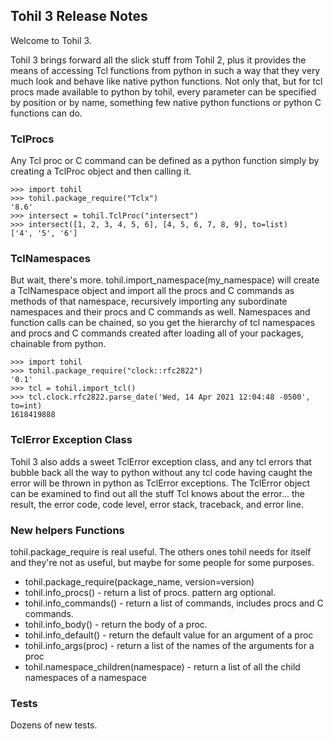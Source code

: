 

## Tohil 3 Release Notes

Welcome to Tohil 3.

Tohil 3 brings forward all the slick stuff from Tohil 2, plus it provides the
means of accessing Tcl functions from python in such a way that they very much
look and behave like native python functions.  Not only that, but for tcl procs
made available to python by tohil, every parameter can be specified by
position or by name, something few native python functions or python C
functions can do.

### TclProcs

Any Tcl proc or C command can be defined as a python function simply
by creating a TclProc object and then calling it.

```
>>> import tohil
>>> tohil.package_require("Tclx")
'8.6'
>>> intersect = tohil.TclProc("intersect")
>>> intersect([1, 2, 3, 4, 5, 6], [4, 5, 6, 7, 8, 9], to=list)
['4', '5', '6']
```

### TclNamespaces

But wait, there's more.  tohil.import_namespace(my_namespace) will create
a TclNamespace object and import all the procs and C commands as methods
of that namespace, recursively importing any subordinate namespaces and
their procs and C commands as well.  Namespaces and function calls can
be chained, so you get the hierarchy of tcl namespaces and procs and
C commands created after loading all of your packages, chainable
from python.

```
>>> import tohil
>>> tohil.package_require("clock::rfc2822")
'0.1'
>>> tcl = tohil.import_tcl()
>>> tcl.clock.rfc2822.parse_date('Wed, 14 Apr 2021 12:04:48 -0500', to=int)
1618419888
```

### TclError Exception Class

Tohil 3 also adds a sweet TclError exception class, and any tcl errors that
bubble back all the way to python without any tcl code having caught the
error will be thrown in python as TclError exceptions.  The TclError object
can be examined to find out all the stuff Tcl knows about the error...
the result, the error code, code level, error stack, traceback, and error line.

### New helpers Functions

tohil.package_require is real useful.  The others ones tohil needs for itself
and they're not as useful, but maybe for some people for some purposes.

* tohil.package_require(package_name, version=version)
* tohil.info_procs() - return a list of procs.  pattern arg optional.
* tohil.info_commands() - return a list of commands, includes procs and C commands.
* tohil.info_body() - return the body of a proc.
* tohil.info_default() - return the default value for an argument of a proc
* tohil.info_args(proc) - return a list of the names of the arguments for a proc
* tohil.namespace_children(namespace) - return a list of all the child namespaces of a namespace

### Tests

Dozens of new tests.


